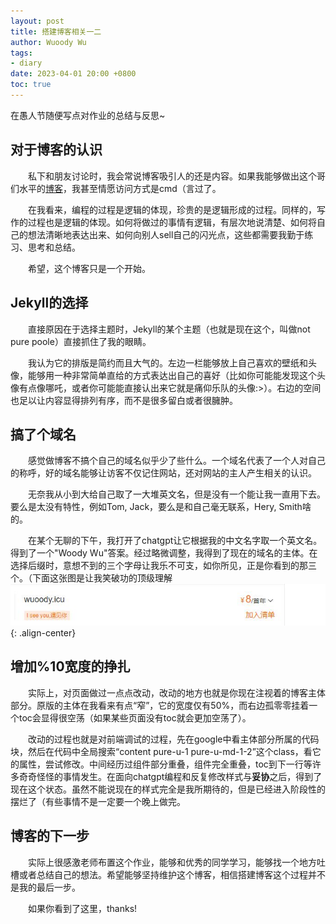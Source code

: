 ```yaml
---
layout: post
title: 搭建博客相关一二
author: Wuoody Wu
tags:
- diary
date: 2023-04-01 20:00 +0800
toc: true
---
```


在愚人节随便写点对作业的总结与反思~

## 对于博客的认识

&ensp;&ensp;&ensp;&ensp;私下和朋友讨论时，我会常说博客吸引人的还是内容。如果我能够做出这个哥们水平的[博客](https://web.stanford.edu/~kozyraki/publication/)，我甚至情愿访问方式是cmd（言过了。

&ensp;&ensp;&ensp;&ensp;在我看来，编程的过程是逻辑的体现，珍贵的是逻辑形成的过程。同样的，写作的过程也是逻辑的体现。如何将做过的事情有逻辑，有层次地说清楚、如何将自己的想法清晰地表达出来、如何向别人sell自己的闪光点，这些都需要我勤于练习、思考和总结。

&ensp;&ensp;&ensp;&ensp;希望，这个博客只是一个开始。

## Jekyll的选择

&ensp;&ensp;&ensp;&ensp;直接原因在于选择主题时，Jekyll的某个主题（也就是现在这个，叫做not pure poole）直接抓住了我的眼睛。

&ensp;&ensp;&ensp;&ensp;我认为它的排版是简约而且大气的。左边一栏能够放上自己喜欢的壁纸和头像，能够用一种非常简单直给的方式表达出自己的喜好（比如你可能能发现这个头像有点像哪吒，或者你可能能直接认出来它就是痛仰乐队的头像:>）。右边的空间也足以让内容显得排列有序，而不是很多留白或者很臃肿。


## 搞了个域名

&ensp;&ensp;&ensp;&ensp;感觉做博客不搞个自己的域名似乎少了些什么。一个域名代表了一个人对自己的称呼，好的域名能够让访客不仅记住网站，还对网站的主人产生相关的认识。

&ensp;&ensp;&ensp;&ensp;无奈我从小到大给自己取了一大堆英文名，但是没有一个能让我一直用下去。要么是太没有特性，例如Tom, Jack，要么是和自己毫无联系，Hery, Smith啥的。

&ensp;&ensp;&ensp;&ensp;在某个无聊的下午，我打开了chatgpt让它根据我的中文名字取一个英文名。得到了一个"Woody Wu"答案。经过略微调整，我得到了现在的域名的主体。在选择后缀时，意想不到的三个字母让我乐不可支，如你所见，正是你看到的那三个。（下面这张图是让我笑破功的顶级理解
![picture 1](/pictures/2023-04-01-hwsummary/IMG_20230401-202505787.jpg){: .align-center}

## 增加%10宽度的挣扎

&ensp;&ensp;&ensp;&ensp;实际上，对页面做过一点点改动，改动的地方也就是你现在注视着的博客主体部分。原版的主体在我看来有点“窄”，它的宽度仅有50%，而右边孤零零挂着一个toc会显得很空荡（如果某些页面没有toc就会更加空荡了）。

&ensp;&ensp;&ensp;&ensp;改动的过程也就是对前端调试的过程，先在google中看主体部分所属的代码块，然后在代码中全局搜索“content pure-u-1 pure-u-md-1-2”这个class，看它的属性，尝试修改。中间经历过组件部分重叠，组件完全重叠，toc到下一行等许多奇奇怪怪的事情发生。在面向chatgpt编程和反复修改样式与**妥协**之后，得到了现在这个状态。虽然不能说现在的样式完全是我所期待的，但是已经进入阶段性的摆烂了（有些事情不是一定要一个晚上做完。


## 博客的下一步
&ensp;&ensp;&ensp;&ensp;实际上很感激老师布置这个作业，能够和优秀的同学学习，能够找一个地方吐槽或者总结自己的想法。希望能够坚持维护这个博客，相信搭建博客这个过程并不是我的最后一步。

&ensp;&ensp;&ensp;&ensp;如果你看到了这里，thanks!
